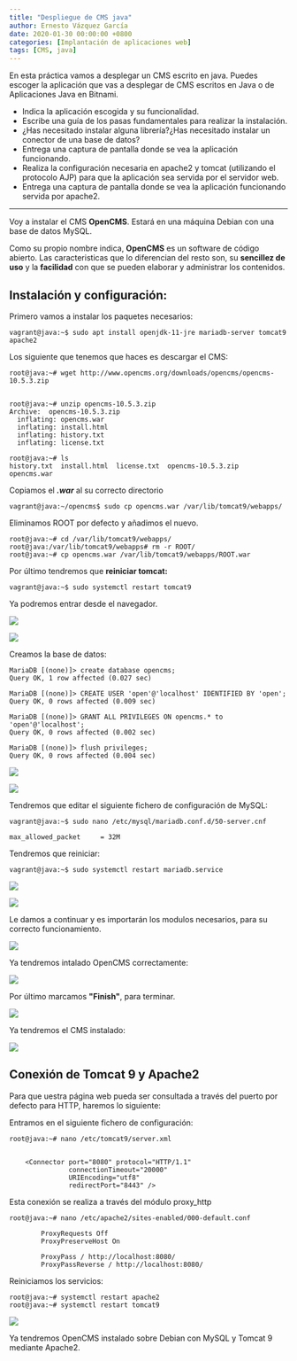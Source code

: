 ```yaml
---
title: "Despliegue de CMS java"
author: Ernesto Vázquez García
date: 2020-01-30 00:00:00 +0800
categories: [Implantación de aplicaciones web]
tags: [CMS, java]
---
```


En esta práctica vamos a desplegar un CMS escrito en java. Puedes escoger la aplicación que vas a desplegar de CMS escritos en Java o de Aplicaciones Java en Bitnami.

- Indica la aplicación escogida y su funcionalidad.
- Escribe una guía de los pasas fundamentales para realizar la instalación.
- ¿Has necesitado instalar alguna librería?¿Has necesitado instalar un conector de una base de datos?
- Entrega una captura de pantalla donde se vea la aplicación funcionando.
- Realiza la configuración necesaria en apache2 y tomcat (utilizando el protocolo AJP) para que la aplicación sea servida por el servidor web.
- Entrega una captura de pantalla donde se vea la aplicación funcionando servida por apache2.

***

Voy a instalar el CMS **OpenCMS**.
Estará en una máquina Debian con una base de datos MySQL.

Como su propio nombre indica, **OpenCMS** es un software de código abierto. Las caracteristicas que lo diferencian del resto son, su **sencillez de uso** y la **facilidad** con que se pueden elaborar y administrar los contenidos.

## Instalación y configuración:

Primero vamos a instalar los paquetes necesarios:

    vagrant@java:~$ sudo apt install openjdk-11-jre mariadb-server tomcat9 apache2

Los siguiente que tenemos que haces es descargar el CMS:

```
root@java:~# wget http://www.opencms.org/downloads/opencms/opencms-10.5.3.zip


root@java:~# unzip opencms-10.5.3.zip
Archive:  opencms-10.5.3.zip
  inflating: opencms.war             
  inflating: install.html            
  inflating: history.txt             
  inflating: license.txt     
  
root@java:~# ls
history.txt  install.html  license.txt	opencms-10.5.3.zip  opencms.war
```
Copiamos el ***.war*** al su correcto directorio 

    vagrant@java:~/opencms$ sudo cp opencms.war /var/lib/tomcat9/webapps/

Eliminamos ROOT por defecto y añadimos el nuevo.

```
root@java:~# cd /var/lib/tomcat9/webapps/
root@java:/var/lib/tomcat9/webapps# rm -r ROOT/
root@java:~# cp opencms.war /var/lib/tomcat9/webapps/ROOT.war
```

Por último tendremos que **reiniciar tomcat:**

    vagrant@java:~$ sudo systemctl restart tomcat9

Ya podremos entrar desde el navegador.

![](https://i.imgur.com/loDViLc.png)

![](https://i.imgur.com/tKZnfwC.png)

Creamos la base de datos:

```
MariaDB [(none)]> create database opencms;
Query OK, 1 row affected (0.027 sec)

MariaDB [(none)]> CREATE USER 'open'@'localhost' IDENTIFIED BY 'open';
Query OK, 0 rows affected (0.009 sec)

MariaDB [(none)]> GRANT ALL PRIVILEGES ON opencms.* to 'open'@'localhost';
Query OK, 0 rows affected (0.002 sec)

MariaDB [(none)]> flush privileges;
Query OK, 0 rows affected (0.004 sec)
```

![](https://i.imgur.com/JihUey1.png)

![](https://i.imgur.com/uBsaXM6.png)

Tendremos que editar el siguiente fichero de configuración de MySQL:

```
vagrant@java:~$ sudo nano /etc/mysql/mariadb.conf.d/50-server.cnf 

max_allowed_packet     = 32M
```

Tendremos que reiniciar:

    vagrant@java:~$ sudo systemctl restart mariadb.service 

![](https://i.imgur.com/sRDw5uo.png)

![](https://i.imgur.com/yQOzU7Y.png)

Le damos a continuar y es importarán los modulos necesarios, para su correcto funcionamiento.

![](https://i.imgur.com/Veczp7J.png)

Ya tendremos intalado OpenCMS correctamente:

![](https://i.imgur.com/A2MfqHG.png)

Por último marcamos **"Finish"**, para terminar.

![](https://i.imgur.com/HQkLGgC.png)

Ya tendremos el CMS instalado:

![](https://i.imgur.com/nrXbRMe.png)

## Conexión de Tomcat 9 y Apache2

Para que uestra página web pueda ser consultada a través del puerto por defecto para HTTP, haremos lo siguiente:

Entramos en el siguiente fichero de configuración:

```
root@java:~# nano /etc/tomcat9/server.xml 


    <Connector port="8080" protocol="HTTP/1.1"
               connectionTimeout="20000"
               URIEncoding="utf8"
               redirectPort="8443" />
```

Esta conexión se realiza a través del módulo proxy_http

```
root@java:~# nano /etc/apache2/sites-enabled/000-default.conf 

        ProxyRequests Off
        ProxyPreserveHost On

        ProxyPass / http://localhost:8080/
        ProxyPassReverse / http://localhost:8080/
```

Reiniciamos los servicios:

```
root@java:~# systemctl restart apache2
root@java:~# systemctl restart tomcat9
```

![](https://i.imgur.com/FdGsJvn.png)

Ya tendremos OpenCMS instalado sobre Debian con MySQL y Tomcat 9 mediante Apache2.


